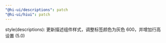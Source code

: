 ```yaml
---
"@hi-ui/descriptions": patch
"@hi-ui/hiui": patch
---
```


style(descriptions): 更新描述组件样式，调整标签颜色为灰色 600，并增加行高设置 (5.0)
